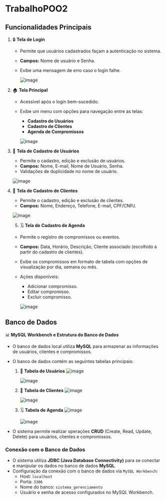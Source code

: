 # TrabalhoPOO2


## Funcionalidades Principais

1. :lock: **Tela de Login**
    - Permite que usuários cadastrados façam a autenticação no sistema.
    - **Campos:** Nome de usuário e Senha.
    - Exibe uma mensagem de erro caso o login falhe.
  
      ![image](https://github.com/user-attachments/assets/2e344e4d-b7e1-4960-b9c0-783a8381e3c5)


2. :house: **Tela Principal**
    - Acessível após o login bem-sucedido.
    - Exibe um menu com opções para navegação entre as telas:
        - **Cadastro de Usuários**
        - **Cadastro de Clientes**
        - **Agenda de Compromissos**

         ![image](https://github.com/user-attachments/assets/b00abe6d-89c9-4398-a190-fce12d0493fd)



3. :busts_in_silhouette: **Tela de Cadastro de Usuários**
    - Permite o cadastro, edição e exclusão de usuários.
    - **Campos:** Nome, E-mail, Nome de Usuário, Senha.
    - Validações de duplicidade no nome de usuário.

    ![image](https://github.com/user-attachments/assets/82b84ba8-5bae-4bc4-9bd9-550371c8767a)


5. :bust_in_silhouette: **Tela de Cadastro de Clientes**
    - Permite o cadastro, edição e exclusão de clientes.
    - **Campos:** Nome, Endereço, Telefone, E-mail, CPF/CNPJ.
  
    ![image](https://github.com/user-attachments/assets/56bb3d8e-b667-448d-b294-8a6716789d65)


   5. 🗓️ **Tela de Cadastro de Agenda**
    - Permite o registro de compromissos ou eventos.
    - **Campos:** Data, Horário, Descrição, Cliente associado (escolhido a partir do cadastro de clientes).
    - Exibe os compromissos em formato de tabela com opções de visualização por dia, semana ou mês.
    - Ações disponíveis:
        - Adicionar compromisso.
        - Editar compromisso.
        - Excluir compromisso.
     
      ![image](https://github.com/user-attachments/assets/33575a82-54b2-4ea7-bdb6-f3d172c84387)


## Banco de Dados

📊 **MySQL Workbench e Estrutura do Banco de Dados**

- O banco de dados local utiliza **MySQL** para armazenar as informações de usuários, clientes e compromissos.
- O banco de dados contém as seguintes tabelas principais:




    1. 👥 **Tabela de Usuários**
       ![image](https://github.com/user-attachments/assets/6c1c3c2c-3e21-49b5-82f8-73336a4d78b6)


       ![image](https://github.com/user-attachments/assets/bf0bbb84-a418-4f47-8846-e56fab97e623)





    3. 👤 **Tabela de Clientes**
       ![image](https://github.com/user-attachments/assets/32575d0b-f038-43ba-87b3-5291f31e4171)

       ![image](https://github.com/user-attachments/assets/09957e4c-cebd-4743-b99b-f5bb0a53375e)







    5. 🗓️ **Tabela de Agenda**
        ![image](https://github.com/user-attachments/assets/a8b29565-1b3e-43e8-a5e2-5e55f6ded33e)

       ![image](https://github.com/user-attachments/assets/40c7a764-f456-4dca-88dc-3db4b38856d9)



- O sistema permite realizar operações **CRUD** (Create, Read, Update, Delete) para usuários, clientes e compromissos.

### Conexão com o Banco de Dados

- O sistema utiliza **JDBC (Java Database Connectivity)** para se conectar e manipular os dados no banco de dados **MySQL**.
- Configuração da conexão com o banco de dados via `MySQL Workbench`:
    - Host: `localhost`
    - Porta: `3306`
    - Nome do banco: `sistema_gerenciamento`
    - Usuário e senha de acesso configurados no MySQL Workbench.
